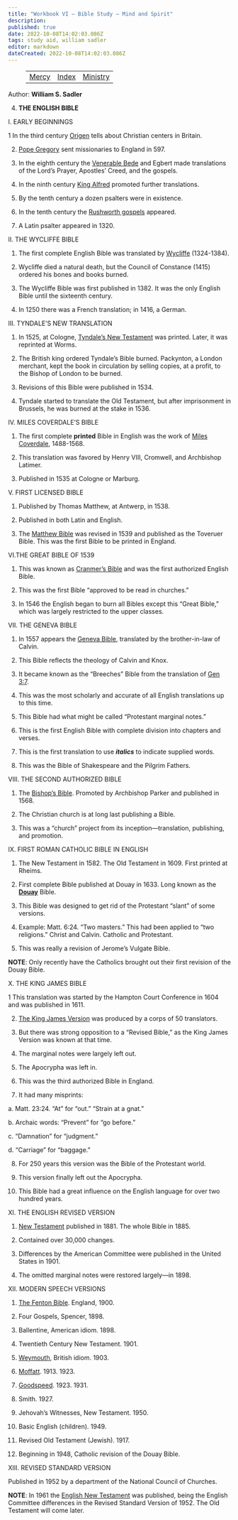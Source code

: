 ```yaml
---
title: "Workbook VI — Bible Study — Mind and Spirit"
description: 
published: true
date: 2022-10-08T14:02:03.086Z
tags: study aid, william sadler
editor: markdown
dateCreated: 2022-10-08T14:02:03.086Z
---
```


<figure class="table chapter-navigator">
	<table>
		<tbody>
		<tr>
			<td><a href="/en/article/William_S_Sadler/Workbook_6_Bible_Study/Mercy">Mercy</a></td>
			<td><a href="/en/article/William_S_Sadler/Workbook_6_Bible_Study/Index">Index</a></td>
			<td><a href="/en/article/William_S_Sadler/Workbook_6_Bible_Study/Ministry">Ministry</a></td>
		</tr>
		</tbody>
	</table>
</figure>

Author: **William S. Sadler**

4. **THE ENGLISH BIBLE**

I. EARLY BEGINNINGS

1 In the third century [Origen](https://en.wikipedia.org/wiki/Origen) tells about Christian centers in Britain.

2. [Pope Gregory](https://en.wikipedia.org/wiki/Pope_Gregory_I) sent missionaries to England in 597.

3. In the eighth century the [Venerable Bede](https://en.wikipedia.org/wiki/Bede) and Egbert made translations of the Lord’s Prayer, Apostles’ Creed, and the gospels.

4. In the ninth century [King Alfred](https://en.wikipedia.org/wiki/Alfred_the_Great) promoted further translations.

5. By the tenth century a dozen psalters were in existence.

6. In the tenth century the [Rushworth gospels](https://en.wikipedia.org/wiki/Old_English_Bible_translations) appeared.

7. A Latin psalter appeared in 1320.

II. THE WYCLIFFE BIBLE

1. The first complete English Bible was translated by [Wycliffe](https://en.wikipedia.org/wiki/John_Wycliffe) (1324-1384).

2. Wycliffe died a natural death, but the Council of Constance (1415) ordered his bones and books burned.

3. The Wycliffe Bible was first published in 1382. It was the only English Bible until the sixteenth century.

4. In 1250 there was a French translation; in 1416, a German.

III. TYNDALE’S NEW TRANSLATION

1. In 1525, at Cologne, [Tyndale’s New Testament](https://en.wikipedia.org/wiki/Tyndale_Bible) was printed. Later, it was reprinted at Worms.

2. The British king ordered Tyndale’s Bible burned. Packynton, a London merchant, kept the book in circulation by selling copies, at a profit, to the Bishop of London to be burned.

3. Revisions of this Bible were published in 1534.

4. Tyndale started to translate the Old Testament, but after imprisonment in Brussels, he was burned at the stake in 1536.

IV. MILES COVERDALE’S BIBLE

1. The first complete **printed** Bible in English was the work of [Miles Coverdale](https://en.wikipedia.org/wiki/Myles_Coverdale), 1488-1568.

2. This translation was favored by Henry VIII, Cromwell, and Archbishop Latimer.

3. Published in 1535 at Cologne or Marburg.

V. FIRST LICENSED BIBLE

1. Published by Thomas Matthew, at Antwerp, in 1538.

2. Published in both Latin and English.

3. The [Matthew Bible](https://en.wikipedia.org/wiki/Matthew_Bible) was revised in 1539 and published as the Toveruer Bible. This was the first Bible to be printed in England.

VI.THE GREAT BIBLE OF 1539

1. This was known as [Cranmer’s Bible](https://en.wikipedia.org/wiki/Great_Bible) and was the first authorized English Bible.

2. This was the first Bible “approved to be read in churches.”

3. In 1546 the English began to burn all Bibles except this “Great Bible,” which was largely restricted to the upper classes.

VII. THE GENEVA BIBLE

1. In 1557 appears the [Geneva Bible](https://en.wikipedia.org/wiki/Geneva_Bible), translated by the brother-in-law of Calvin.

2. This Bible reflects the theology of Calvin and Knox.

3. It became known as the “Breeches” Bible from the translation of [Gen 3:7](/en/Bible/Genesis/3#v7).

4. This was the most scholarly and accurate of all English translations up to this time.

5. This Bible had what might be called “Protestant marginal notes.”

6. This is the first English Bible with complete division into chapters and verses.

7. This is the first translation to use **_italics_** to indicate supplied words.

8. This was the Bible of Shakespeare and the Pilgrim Fathers.

VIII. THE SECOND AUTHORIZED BIBLE

1. The [Bishop’s Bible](https://en.wikipedia.org/wiki/Bishops%27_Bible). Promoted by Archbishop Parker and published in 1568.

2. The Christian church is at long last publishing a Bible.

3. This was a “church” project from its inception—translation, publishing, and promotion.

IX. FIRST ROMAN CATHOLIC BIBLE IN ENGLISH

1. The New Testament in 1582. The Old Testament in 1609. First printed at Rheims.

2. First complete Bible published at Douay in 1633. Long known as the **[Douay](https://en.wikipedia.org/wiki/Douay%E2%80%93Rheims_Bible)** Bible.

3. This Bible was designed to get rid of the Protestant “slant” of some versions.

4. Example: Matt. 6:24. “Two masters.” This had been applied to “two religions.” Christ and Calvin. Catholic and Protestant.

5. This was really a revision of Jerome’s Vulgate Bible.

**NOTE**: Only recently have the Catholics brought out their first revision of the Douay Bible.

X. THE KING JAMES BIBLE

1 This translation was started by the Hampton Court Conference in 1604 and was published in 1611.

2. [The King James Version](https://en.wikipedia.org/wiki/Authorized_King_James_Version) was produced by a corps of 50 translators.

3. But there was strong opposition to a “Revised Bible,” as the King James Version was known at that time.

4. The marginal notes were largely left out.

5. The Apocrypha was left in.

6. This was the third authorized Bible in England.

7. It had many misprints:

a. Matt. 23:24. “At” for “out.” “Strain at a gnat.”

b. Archaic words: “Prevent” for “go before.”

c. “Damnation” for “judgment.”

d. “Carriage” for “baggage.”

8. For 250 years this version was the Bible of the Protestant world.

9. This version finally left out the Apocrypha.

10. This Bible had a great influence on the English language for over two hundred years.

XI. THE ENGLISH REVISED VERSION

1. [New Testament](http://www.bible-researcher.com/erv.html) published in 1881. The whole Bible in 1885.

2. Contained over 30,000 changes.

3. Differences by the American Committee were published in the United States in 1901.

4. The omitted marginal notes were restored largely—in 1898.

XII. MODERN SPEECH VERSIONS

1. [The Fenton Bible](https://en.wikipedia.org/wiki/Ferrar_Fenton_Bible). England, 1900.

2. Four Gospels, Spencer, 1898.

3. Ballentine, American idiom. 1898.

4. Twentieth Century New Testament. 1901.

5. [Weymouth](https://en.wikipedia.org/wiki/Weymouth_New_Testament), British idiom. 1903.

6. [Moffatt](https://en.wikipedia.org/wiki/James_Moffatt). 1913. 1923.

7. [Goodspeed](https://en.wikipedia.org/wiki/Edgar_J._Goodspeed). 1923. 1931.

8. Smith. 1927.

9. Jehovah’s Witnesses, New Testament. 1950.

10. Basic English (children). 1949.

11. Revised Old Testament (Jewish). 1917.

12. Beginning in 1948, Catholic revision of the Douay Bible.

XIII. REVISED STANDARD VERSION

Published in 1952 by a department of the National Council of Churches.

**NOTE**: In 1961 the [English New Testament](https://en.wikipedia.org/wiki/New_English_Bible) was published, being the English Committee differences in the Revised Standard Version of 1952. The Old Testament will come later.


<br>


